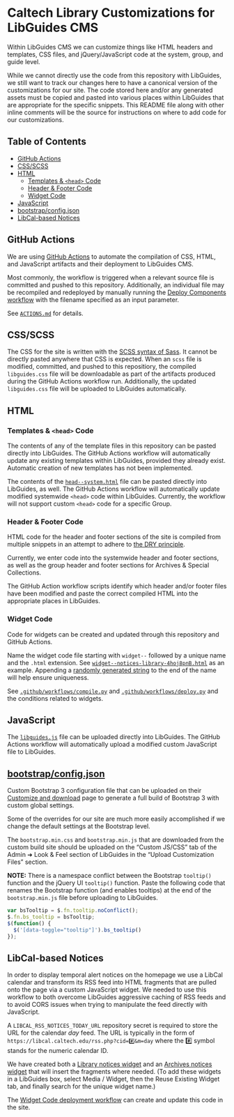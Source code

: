# Caltech Library Customizations for LibGuides CMS

Within LibGuides CMS we can customize things like HTML headers and templates, CSS files, and jQuery/JavaScript code at the system, group, and guide level.

While we cannot directly use the code from this repository with LibGuides, we still want to track our changes here to have a canonical version of the customizations for our site. The code stored here and/or any generated assets must be copied and pasted into various places within LibGuides that are appropriate for the specific snippets. This README file along with other inline comments will be the source for instructions on where to add code for our customizations.

## Table of Contents

- [GitHub Actions](#github-actions)
- [CSS/SCSS](#cssscss)
- [HTML](#html)
  - [Templates & `<head>` Code](#templates--head-code)
  - [Header & Footer Code](#header--footer-code)
  - [Widget Code](#widget-code)
- [JavaScript](#javascript)
- [bootstrap/config.json](#bootstrapconfigjson)
- [LibCal-based Notices](#libcal-based-notices)

## GitHub Actions

We are using [GitHub Actions](https://docs.github.com/en/actions) to automate the compilation of CSS, HTML, and JavaScript artifacts and their deployment to LibGuides CMS.

Most commonly, the workflow is triggered when a relevant source file is committed and pushed to this repository. Additionally, an individual file may be recompiled and redeployed by manually running the [Deploy Components workflow](https://github.com/caltechlibrary/libguine/actions/workflows/deploy.yml) with the filename specified as an input parameter.

See [`ACTIONS.md`](https://github.com/caltechlibrary/libguine/blob/main/ACTIONS.md) for details.

## CSS/SCSS

The CSS for the site is written with the [SCSS syntax of Sass](https://sass-lang.com/documentation/syntax#scss). It cannot be directly pasted anywhere that CSS is expected. When an `scss` file is modified, committed, and pushed to this repositiory, the compiled `libguides.css` file will be downloadable as part of the artifacts produced during the GitHub Actions workflow run. Additionally, the updated `libguides.css` file will be uploaded to LibGuides automatically.

## HTML

### Templates & `<head>` Code

The contents of any of the template files in this repository can be pasted directly into LibGuides. The GitHub Actions workflow will automatically update any existing templates within LibGuides, provided they already exist. Automatic creation of new templates has not been implemented.

The contents of the [`head--system.html`](https://github.com/caltechlibrary/libguine/blob/main/head--system.html) file can be pasted directly into LibGuides, as well. The GitHub Actions workflow will automatically update modified systemwide `<head>` code within LibGuides. Currently, the workflow will not support custom `<head>` code for a specific Group.

### Header & Footer Code

HTML code for the header and footer sections of the site is compiled from multiple snippets in an attempt to adhere to [the DRY principle](https://en.wikipedia.org/wiki/Don't_repeat_yourself).

Currently, we enter code into the systemwide header and footer sections, as well as the group header and footer sections for Archives & Special Collections.

The GitHub Action workflow scripts identify which header and/or footer files have been modified and paste the correct compiled HTML into the appropriate places in LibGuides.

### Widget Code

Code for widgets can be created and updated through this repository and GitHub Actions.

Name the widget code file starting with `widget--` followed by a unique name and the `.html` extension. See [`widget--notices-library-4hoj8pnB.html`](https://github.com/caltechlibrary/libguine/blob/main/widget--notices-library-4hoj8pnB.html) as an example. Appending a [randomly generated string](https://www.random.org/strings/?num=1&len=8&digits=on&upperalpha=on&loweralpha=on&unique=on&format=html&rnd=new) to the end of the name will help ensure uniqueness.

See [`.github/workflows/compile.py`](https://github.com/caltechlibrary/libguine/blob/main/.github/workflows/compile.py) and [`.github/workflows/deploy.py`](https://github.com/caltechlibrary/libguine/blob/main/.github/workflows/deploy.py) and the conditions related to widgets.

## JavaScript

The [`libguides.js`](https://github.com/caltechlibrary/libguine/blob/main/libguides.js) file can be uploaded directly into LibGuides. The GitHub Actions workflow will automatically upload a modified custom JavaScript file to LibGuides.

## [bootstrap/config.json](https://github.com/caltechlibrary/libguine/blob/main/bootstrap/config.json)

Custom Bootstrap 3 configuration file that can be uploaded on their [Customize and download](https://getbootstrap.com/docs/3.4/customize/) page to generate a full build of Bootstrap 3 with custom global settings.

Some of the overrides for our site are much more easily accomplished if we change the default settings at the Bootstrap level.

The `bootstrap.min.css` and `bootstrap.min.js` that are downloaded from the custom build site should be uploaded on the “Custom JS/CSS” tab of the Admin ➜ Look & Feel section of LibGuides in the “Upload Customization Files” section.

**NOTE:** There is a namespace conflict between the Bootstrap `tooltip()` function and the jQuery UI `tooltip()` function. Paste the following code that renames the Bootstrap function (and enables tooltips) at the end of the `bootstrap.min.js` file before uploading to LibGuides.

```javascript
var bsTooltip = $.fn.tooltip.noConflict();
$.fn.bs_tooltip = bsTooltip;
$(function() {
  $('[data-toggle="tooltip"]').bs_tooltip()
});
```

## LibCal-based Notices

In order to display temporal alert notices on the homepage we use a LibCal calendar and transform its RSS feed into HTML fragments that are pulled onto the page via a custom JavaScript widget. We needed to use this workflow to both overcome LibGuides aggressive caching of RSS feeds and to avoid CORS issues when trying to manipulate the feed directly with JavaScript.

A `LIBCAL_RSS_NOTICES_TODAY_URL` repository secret is required to store the URL for the calendar *day* feed. The URL is typically in the form of `https://libcal.caltech.edu/rss.php?cid=#️⃣&m=day` where the #️⃣ symbol stands for the numeric calendar ID.

We have created both a [Library notices widget](https://github.com/caltechlibrary/libguine/blob/main/widget--notices-library-4hoj8pnB.html) and an [Archives notices widget](https://github.com/caltechlibrary/libguine/blob/main/widget--notices-archives-YwAWE98Z.html) that will insert the fragments where needed. (To add these widgets in a LibGuides box, select Media / Widget, then the Reuse Existing Widget tab, and finally search for the unique widget name.)

The [Widget Code deployment workflow](#widget-code) can create and update this code in the site.
